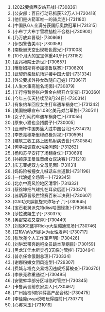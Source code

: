 
1. [2022要疯西安站开战]-[730836]
1. [公安部：百日行动已抓获7.2万人]-[730418]
1. [他们是火箭军唯一的骑兵连]-[731180]
1. [中国队6人全满分获国际奥数冠军]-[731315]
1. [小布丁大布丁雪糕抽检不合格]-[730900]
1. [乃万放弃晋级]-[730868]
1. [伊朗警告美军]-[730358]
1. [南极洲天空出现粉色霞光]-[731008]
1. [10个月大的宝宝体重40斤]-[731152]
1. [孟兆祯院士逝世]-[730657]
1. [曝詹姆斯将参加德鲁联赛]-[730820]
1. [武契奇亲赴机场迎接中国大使]-[731334]
1. [外公要求外孙女改随自己姓]-[730617]
1. [人生大事高能名场面]-[730879]
1. [工行将暂停账户黄金白银开仓交易]-[730360]
1. [今年三伏天持续至8月24日]-[730314]
1. [有象约车回应女生打车遇车祸身亡]-[731242]
1. [美国被曝宣布1.08亿美元对台军售]-[730511]
1. [女子打网约车遇车祸身亡]-[731055]
1. [原来小猫也会捂膀子]-[730005]
1. [亚洲杯中国男篮大胜中国台北]-[731423]
1. [李景亮穆斯里穆终极对视]-[730595]
1. [建筑工收工路上因热射病去世]-[730584]
1. [何幸福调查水污染问题]-[731262]
1. [杨和苏早安打了场翻身仗]-[730691]
1. [孙颖莎王曼昱晋级女双决赛]-[731219]
1. [庆志亚妮双方父母见面]-[731131]
1. [妈妈险被撞女儿喊话车主道歉]-[731196]
1. [一代浪姐全场第一]-[729345]
1. [北京中高风险地区清零]-[731333]
1. [蔡徐坤把气球扎在耳朵后面]-[730371]
1. [苏炳添晋级世锦赛百米半决赛]-[730607]
1. [GAI功夫胖凯旋来炸场子了]-[730645]
1. [宝石老舅派克特diss哈圈怪象]-[730664]
1. [莎拉波娃生子]-[730375]
1. [奥密克戎又变异]-[730449]
1. [刘聪ICE盛宇Ricky大型蹦迪现场]-[730746]
1. [艾热VaVa万妮达为女性发声]-[730717]
1. [张欣尧个人工作室声明]-[730426]
1. [刘畊宏带奔跑吧全员跳本草纲目]-[730159]
1. [黑龙江佳木斯实行3天临时管控]-[730494]
1. [普京任命俄副总理]-[730334]
1. [谢娜粉嫩女团风造型]-[729307]
1. [费城与塔克交易或因违规招募被查]-[730370]
1. [李景亮称重通过]-[730495]
1. [安徽蚌埠部分区域临时管控]-[730345]
1. [卡鲁索谈前东家湖人]-[730467]
1. [广州抽检5款钟薛高产品合格]-[730475]
1. [李佳隆psyp说唱玩得超前]-[730771]
1. [心疼秀玉]-[731016]